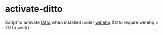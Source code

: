 # activate-ditto
Script to activate [Ditto](https://ditto-cp.sourceforge.io/) when installed under [winehq](https://www.winehq.org/) (Ditto require winehq > 7.0 to work).

